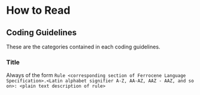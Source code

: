 # How to Read

## Coding Guidelines

These are the categories contained in each coding guidelines.

### Title

Always of the form `Rule <corresponding section of Ferrocene Language Specification>.<Latin alphabet signifier A-Z, AA-AZ, AAZ - AAZ, and so on>: <plain text description of rule>`
